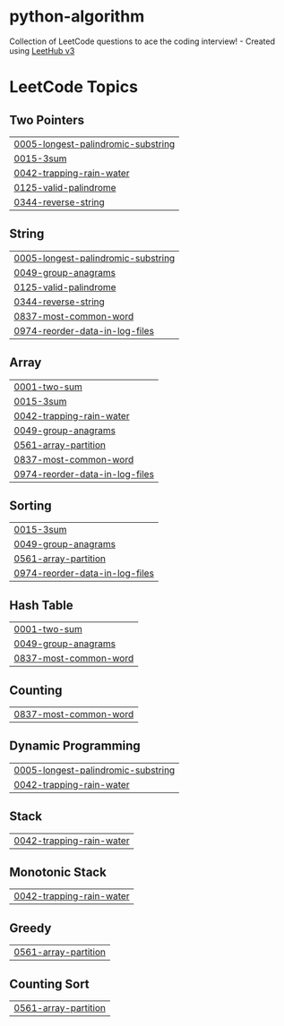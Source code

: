 # python-algorithm
Collection of LeetCode questions to ace the coding interview! - Created using [LeetHub v3](https://github.com/raphaelheinz/LeetHub-3.0)

<!---LeetCode Topics Start-->
# LeetCode Topics
## Two Pointers
|  |
| ------- |
| [0005-longest-palindromic-substring](https://github.com/dohyeon96/python-algorithm/tree/master/0005-longest-palindromic-substring) |
| [0015-3sum](https://github.com/dohyeon96/python-algorithm/tree/master/0015-3sum) |
| [0042-trapping-rain-water](https://github.com/dohyeon96/python-algorithm/tree/master/0042-trapping-rain-water) |
| [0125-valid-palindrome](https://github.com/dohyeon96/python-algorithm/tree/master/0125-valid-palindrome) |
| [0344-reverse-string](https://github.com/dohyeon96/python-algorithm/tree/master/0344-reverse-string) |
## String
|  |
| ------- |
| [0005-longest-palindromic-substring](https://github.com/dohyeon96/python-algorithm/tree/master/0005-longest-palindromic-substring) |
| [0049-group-anagrams](https://github.com/dohyeon96/python-algorithm/tree/master/0049-group-anagrams) |
| [0125-valid-palindrome](https://github.com/dohyeon96/python-algorithm/tree/master/0125-valid-palindrome) |
| [0344-reverse-string](https://github.com/dohyeon96/python-algorithm/tree/master/0344-reverse-string) |
| [0837-most-common-word](https://github.com/dohyeon96/python-algorithm/tree/master/0837-most-common-word) |
| [0974-reorder-data-in-log-files](https://github.com/dohyeon96/python-algorithm/tree/master/0974-reorder-data-in-log-files) |
## Array
|  |
| ------- |
| [0001-two-sum](https://github.com/dohyeon96/python-algorithm/tree/master/0001-two-sum) |
| [0015-3sum](https://github.com/dohyeon96/python-algorithm/tree/master/0015-3sum) |
| [0042-trapping-rain-water](https://github.com/dohyeon96/python-algorithm/tree/master/0042-trapping-rain-water) |
| [0049-group-anagrams](https://github.com/dohyeon96/python-algorithm/tree/master/0049-group-anagrams) |
| [0561-array-partition](https://github.com/dohyeon96/python-algorithm/tree/master/0561-array-partition) |
| [0837-most-common-word](https://github.com/dohyeon96/python-algorithm/tree/master/0837-most-common-word) |
| [0974-reorder-data-in-log-files](https://github.com/dohyeon96/python-algorithm/tree/master/0974-reorder-data-in-log-files) |
## Sorting
|  |
| ------- |
| [0015-3sum](https://github.com/dohyeon96/python-algorithm/tree/master/0015-3sum) |
| [0049-group-anagrams](https://github.com/dohyeon96/python-algorithm/tree/master/0049-group-anagrams) |
| [0561-array-partition](https://github.com/dohyeon96/python-algorithm/tree/master/0561-array-partition) |
| [0974-reorder-data-in-log-files](https://github.com/dohyeon96/python-algorithm/tree/master/0974-reorder-data-in-log-files) |
## Hash Table
|  |
| ------- |
| [0001-two-sum](https://github.com/dohyeon96/python-algorithm/tree/master/0001-two-sum) |
| [0049-group-anagrams](https://github.com/dohyeon96/python-algorithm/tree/master/0049-group-anagrams) |
| [0837-most-common-word](https://github.com/dohyeon96/python-algorithm/tree/master/0837-most-common-word) |
## Counting
|  |
| ------- |
| [0837-most-common-word](https://github.com/dohyeon96/python-algorithm/tree/master/0837-most-common-word) |
## Dynamic Programming
|  |
| ------- |
| [0005-longest-palindromic-substring](https://github.com/dohyeon96/python-algorithm/tree/master/0005-longest-palindromic-substring) |
| [0042-trapping-rain-water](https://github.com/dohyeon96/python-algorithm/tree/master/0042-trapping-rain-water) |
## Stack
|  |
| ------- |
| [0042-trapping-rain-water](https://github.com/dohyeon96/python-algorithm/tree/master/0042-trapping-rain-water) |
## Monotonic Stack
|  |
| ------- |
| [0042-trapping-rain-water](https://github.com/dohyeon96/python-algorithm/tree/master/0042-trapping-rain-water) |
## Greedy
|  |
| ------- |
| [0561-array-partition](https://github.com/dohyeon96/python-algorithm/tree/master/0561-array-partition) |
## Counting Sort
|  |
| ------- |
| [0561-array-partition](https://github.com/dohyeon96/python-algorithm/tree/master/0561-array-partition) |
<!---LeetCode Topics End-->